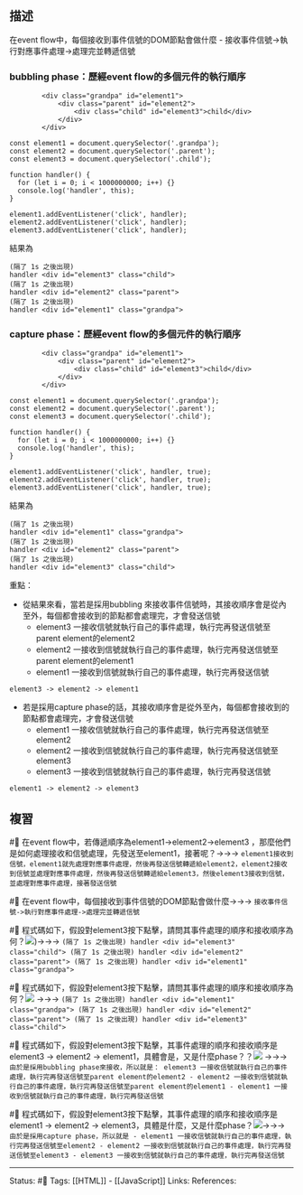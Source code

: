 

## 描述

在event flow中，每個接收到事件信號的DOM節點會做什麼
	- 接收事件信號->執行對應事件處理->處理完並轉遞信號

### bubbling phase：歷經event flow的多個元件的執行順序
```
        <div class="grandpa" id="element1">
            <div class="parent" id="element2">
                <div class="child" id="element3">child</div>
            </div>
        </div>
```


```
const element1 = document.querySelector('.grandpa');
const element2 = document.querySelector('.parent');
const element3 = document.querySelector('.child');

function handler() {
  for (let i = 0; i < 1000000000; i++) {}
  console.log('handler', this);
}

element1.addEventListener('click', handler);
element2.addEventListener('click', handler);
element3.addEventListener('click', handler);
```

結果為
```
(隔了 1s 之後出現)
handler <div id="element3" class="child">
(隔了 1s 之後出現)
handler <div id="element2" class="parent">
(隔了 1s 之後出現)
handler <div id="element1" class="grandpa">
```


### capture phase：歷經event flow的多個元件的執行順序

```
        <div class="grandpa" id="element1">
            <div class="parent" id="element2">
                <div class="child" id="element3">child</div>
            </div>
        </div>
```


```
const element1 = document.querySelector('.grandpa');
const element2 = document.querySelector('.parent');
const element3 = document.querySelector('.child');

function handler() {
  for (let i = 0; i < 1000000000; i++) {}
  console.log('handler', this);
}

element1.addEventListener('click', handler, true);
element2.addEventListener('click', handler, true);
element3.addEventListener('click', handler, true);
```

結果為
```
(隔了 1s 之後出現)
handler <div id="element1" class="grandpa">
(隔了 1s 之後出現)
handler <div id="element2" class="parent">
(隔了 1s 之後出現)
handler <div id="element3" class="child">
```



重點：
- 從結果來看，當若是採用bubbling 來接收事件信號時，其接收順序會是從內至外，每個都會接收到的節點都會處理完，才會發送信號
	- element3 一接收信號就執行自己的事件處理，執行完再發送信號至parent element的element2
	- element2 一接收到信號就執行自己的事件處理，執行完再發送信號至parent element的element1
	- element1 一接收到信號就執行自己的事件處理，執行完再發送信號
```
element3 -> element2 -> element1
```
- 若是採用capture phase的話，其接收順序會是從外至內，每個都會接收到的節點都會處理完，才會發送信號
	- element1 一接收信號就執行自己的事件處理，執行完再發送信號至element2
	- element2 一接收到信號就執行自己的事件處理，執行完再發送信號至element3
	- element3 一接收到信號就執行自己的事件處理，執行完再發送信號
```
element1 -> element2 -> element3
```
## 複習

#🧠 在event flow中，若傳遞順序為element1->element2->element3 ，那麼他們是如何處理接收和信號處理，先發送至element1，接著呢？->->-> `element1接收到信號，element1就先處理對應事件處理，然後再發送信號轉遞給element2，element2接收到信號並處理對應事件處理，然後再發送信號轉遞給element3，然後element3接收到信號，並處理對應事件處理，接著發送信號`
<!--SR:!2022-11-28,9,250-->

#🧠 在event flow中，每個接收到事件信號的DOM節點會做什麼->->-> `接收事件信號->執行對應事件處理->處理完並轉遞信號`
<!--SR:!2022-11-18,3,250-->

#🧠 程式碼如下，假設對element3按下點擊，請問其事件處理的順序和接收順序為何？![](https://res.cloudinary.com/dqfxgtyoi/image/upload/v1668439773/blog/javascript/event/event-flow/bubbling-phase-execution-order_zzygfc.png))->->-> `(隔了 1s 之後出現) handler <div id="element3" class="child"> (隔了 1s 之後出現) handler <div id="element2" class="parent"> (隔了 1s 之後出現) handler <div id="element1" class="grandpa">`
<!--SR:!2022-11-30,11,250-->

#🧠 程式碼如下，假設對element3按下點擊，請問其事件處理的順序和接收順序為何？![](https://res.cloudinary.com/dqfxgtyoi/image/upload/v1668439773/blog/javascript/event/event-flow/capture-phase-execution-order_dwacbc.png) ->->-> `(隔了 1s 之後出現) handler <div id="element1" class="grandpa"> (隔了 1s 之後出現) handler <div id="element2" class="parent"> (隔了 1s 之後出現) handler <div id="element3" class="child">`
<!--SR:!2022-11-28,9,250-->

#🧠 程式碼如下，假設對element3按下點擊，其事件處理的順序和接收順序是element3 -> element2 -> element1，具體會是，又是什麼phase？？![](https://res.cloudinary.com/dqfxgtyoi/image/upload/v1668439773/blog/javascript/event/event-flow/bubbling-phase-execution-order_zzygfc.png) ->->-> `由於是採用bubbling phase來接收，所以就是： element3 一接收信號就執行自己的事件處理，執行完再發送信號至parent element的element2 - element2 一接收到信號就執行自己的事件處理，執行完再發送信號至parent element的element1 - element1 一接收到信號就執行自己的事件處理，執行完再發送信號`
<!--SR:!2022-11-18,3,250-->

#🧠 程式碼如下，假設對element3按下點擊，其事件處理的順序和接收順序是element1 -> element2 -> element3，具體是什麼，又是什麼phase？![](https://res.cloudinary.com/dqfxgtyoi/image/upload/v1668439773/blog/javascript/event/event-flow/capture-phase-execution-order_dwacbc.png)->->-> `由於是採用capture phase，所以就是	- element1 一接收信號就執行自己的事件處理，執行完再發送信號至element2 - element2 一接收到信號就執行自己的事件處理，執行完再發送信號至element3 - element3 一接收到信號就執行自己的事件處理，執行完再發送信號`
<!--SR:!2022-11-18,3,250-->




---
Status: #🌱 
Tags:
[[HTML]] - [[JavaScript]]
Links:
References: